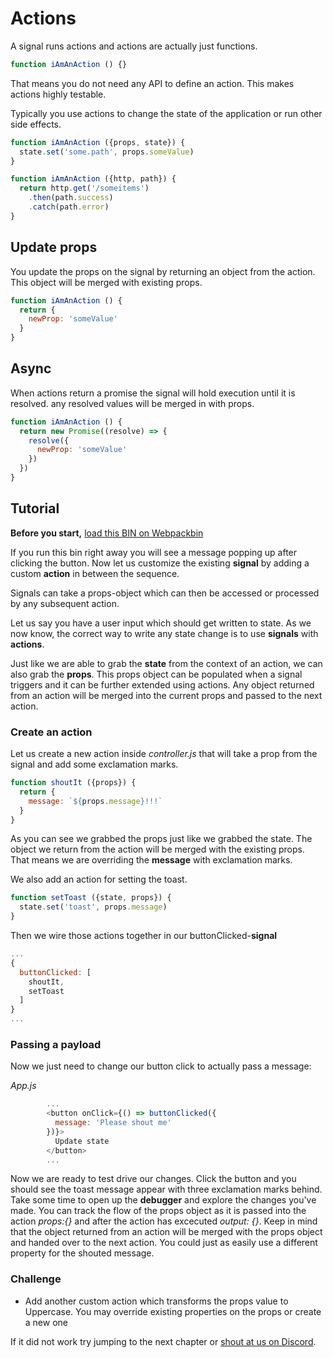 # Actions

A signal runs actions and actions are actually just functions.

```js
function iAmAnAction () {}
```

That means you do not need any API to define an action. This makes actions highly testable.

Typically you use actions to change the state of the application or run other side effects.

```js
function iAmAnAction ({props, state}) {
  state.set('some.path', props.someValue)
}
```

```js
function iAmAnAction ({http, path}) {
  return http.get('/someitems')
    .then(path.success)
    .catch(path.error)
}
```

## Update props
You update the props on the signal by returning an object from the action. This object will be merged with existing props.

```js
function iAmAnAction () {
  return {
    newProp: 'someValue'
  }
}
```

## Async
When actions return a promise the signal will hold execution until it is resolved. any resolved values will be merged in with props.

```js
function iAmAnAction () {
  return new Promise((resolve) => {
    resolve({
      newProp: 'someValue'
    })
  })
}
```

## Tutorial

**Before you start,** [load this BIN on Webpackbin](https://www.webpackbin.com/bins/-KdBPZwKFDQKkAcUqRte)

If you run this bin right away you will see a message popping up after clicking the button.
Now let us customize the existing **signal** by adding a custom **action** in between the sequence.

Signals can take a props-object which can then be accessed or processed by any subsequent action.

Let us say you have a user input which should get written to state.
As we now know, the correct way to write any state change is to use **signals** with **actions**.

Just like we are able to grab the **state** from the context of an action, we can also grab the **props**. This props object can be populated when a signal triggers and it can be further extended using actions. Any object returned from an action will be merged into the current props and passed to the next action.

### Create an action
Let us create a new action inside *controller.js* that will take a prop from the signal and add some exclamation marks.

```js
function shoutIt ({props}) {
  return {
    message: `${props.message}!!!`
  }
}
```

As you can see we grabbed the props just like we grabbed the state. The object we return from the action will be merged with the existing props. That means we are overriding the **message** with exclamation marks.

We also add an action for setting the toast.

```js
function setToast ({state, props}) {
  state.set('toast', props.message)
}
```

Then we wire those actions together in our buttonClicked-**signal**

```js
...
{
  buttonClicked: [
    shoutIt,
    setToast
  ]  
}
...
```

### Passing a payload
Now we just need to change our button click to actually pass a message:

*App.js*
```js
        ...
        <button onClick={() => buttonClicked({
          message: 'Please shout me'
        })}>
          Update state
        </button>
        ...
```

Now we are ready to test drive our changes. Click the button and you should see the toast message appear with three exclamation marks behind. Take some time to open up the **debugger** and explore the changes you've made. You can track the flow of the props object as it is passed into the action *props:{}* and after the action has excecuted *output: {}*. Keep in mind that the object returned from an action will be merged with the props object and handed over to the next action. You could just as easily use a different property for the shouted message.

### Challenge

- Add another custom action which transforms the props value to Uppercase. You may override existing properties on the props or create a new one

If it did not work try jumping to the next chapter or [shout at us on Discord](https://discord.gg/0kIweV4bd2bwwsvH).
